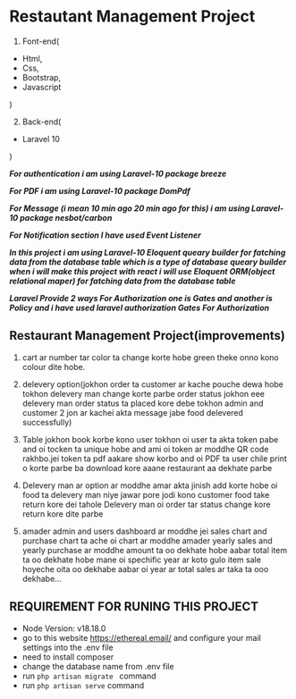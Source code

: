 # Restautant Management Project

1. Font-end(

  * Html,
  * Css,
  * Bootstrap,
  * Javascript

)


2. Back-end(

 * Laravel 10

)


***For authentication i am using Laravel-10 package breeze***

***For PDF i am using Laravel-10 package DomPdf***

***For Message (i mean 10 min ago 20 min ago for this) i am using Laravel-10 package nesbot/carbon***

***For Notification section I have used Event Listener***

***In this project i am using Laravel-10 Eloquent queary builder for fatching data from the database table which is a type of database  queary builder when i will make this project with react i will use Eloquent ORM(object relational maper) for fatching data from the database table***

***Laravel Provide 2 ways For Authorization one is Gates and another is Policy and i have used laravel authorization Gates For Authorization***



## Restaurant Management Project(improvements)

  1. cart ar number tar color ta change korte hobe green theke onno kono colour dite hobe.

  2. delevery option(jokhon order ta customer ar kache pouche dewa hobe tokhon delevery man change korte parbe order status jokhon eee delevery man order status ta placed kore debe tokhon admin and customer 2 jon ar kachei akta message jabe food delevered successfully)

  3. Table jokhon book korbe kono user tokhon oi  user ta akta token pabe and oi tocken ta unique hobe and ami oi token ar moddhe QR code rakhbo.jei token ta pdf aakare show korbo and oi PDF ta  user chile print o korte  parbe ba download kore aaane restaurant aa dekhate parbe

  4. Delevery man ar option ar moddhe amar akta jinish add korte hobe oi food ta delevery man niye jawar pore jodi kono customer food take return kore dei tahole Delevery man oi order tar status change  kore return kore  dite parbe

  5. amader admin and users dashboard ar moddhe jei sales chart and purchase chart ta ache oi chart ar moddhe amader yearly sales and yearly purchase ar moddhe amount ta oo dekhate hobe aabar total item ta oo dekhate hobe mane oi spechific year ar koto gulo item sale hoyeche oita oo dekhabe aabar oi year ar total sales ar taka ta ooo dekhabe...


## REQUIREMENT FOR RUNING THIS PROJECT

  * Node Version:  v18.18.0
  * go to this website https://ethereal.email/  and configure your mail settings into the .env file
  * need to install composer
  * change the database name from .env file
  * run ```php artisan migrate ``` command
  * run ```php artisan serve``` command